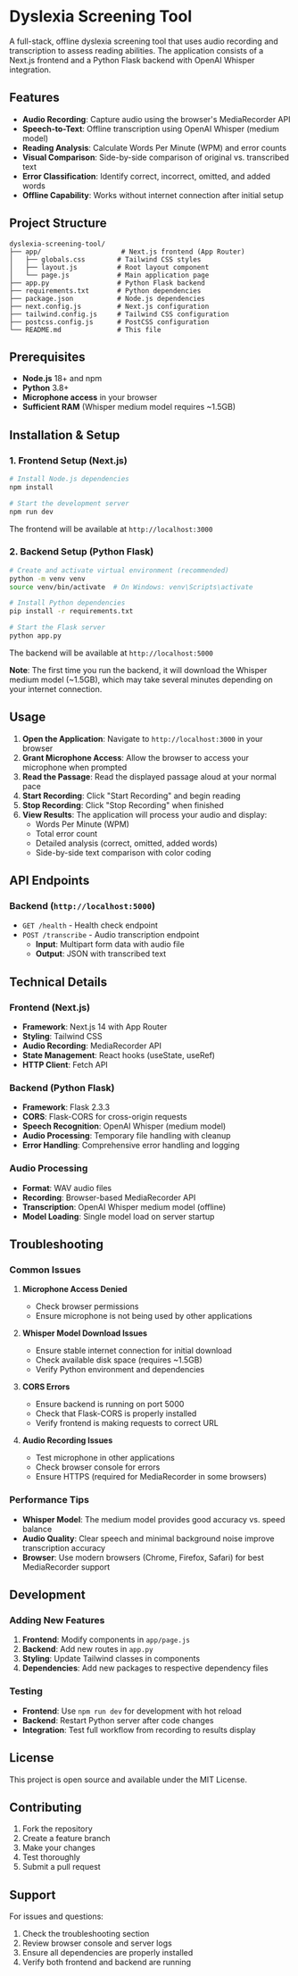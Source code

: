 # Dyslexia Screening Tool

A full-stack, offline dyslexia screening tool that uses audio recording and transcription to assess reading abilities. The application consists of a Next.js frontend and a Python Flask backend with OpenAI Whisper integration.

## Features

- **Audio Recording**: Capture audio using the browser's MediaRecorder API
- **Speech-to-Text**: Offline transcription using OpenAI Whisper (medium model)
- **Reading Analysis**: Calculate Words Per Minute (WPM) and error counts
- **Visual Comparison**: Side-by-side comparison of original vs. transcribed text
- **Error Classification**: Identify correct, incorrect, omitted, and added words
- **Offline Capability**: Works without internet connection after initial setup

## Project Structure

```
dyslexia-screening-tool/
├── app/                    # Next.js frontend (App Router)
│   ├── globals.css        # Tailwind CSS styles
│   ├── layout.js          # Root layout component
│   └── page.js            # Main application page
├── app.py                 # Python Flask backend
├── requirements.txt       # Python dependencies
├── package.json           # Node.js dependencies
├── next.config.js         # Next.js configuration
├── tailwind.config.js     # Tailwind CSS configuration
├── postcss.config.js      # PostCSS configuration
└── README.md              # This file
```

## Prerequisites

- **Node.js** 18+ and npm
- **Python** 3.8+
- **Microphone access** in your browser
- **Sufficient RAM** (Whisper medium model requires ~1.5GB)

## Installation & Setup

### 1. Frontend Setup (Next.js)

```bash
# Install Node.js dependencies
npm install

# Start the development server
npm run dev
```

The frontend will be available at `http://localhost:3000`

### 2. Backend Setup (Python Flask)

```bash
# Create and activate virtual environment (recommended)
python -m venv venv
source venv/bin/activate  # On Windows: venv\Scripts\activate

# Install Python dependencies
pip install -r requirements.txt

# Start the Flask server
python app.py
```

The backend will be available at `http://localhost:5000`

**Note**: The first time you run the backend, it will download the Whisper medium model (~1.5GB), which may take several minutes depending on your internet connection.

## Usage

1. **Open the Application**: Navigate to `http://localhost:3000` in your browser
2. **Grant Microphone Access**: Allow the browser to access your microphone when prompted
3. **Read the Passage**: Read the displayed passage aloud at your normal pace
4. **Start Recording**: Click "Start Recording" and begin reading
5. **Stop Recording**: Click "Stop Recording" when finished
6. **View Results**: The application will process your audio and display:
   - Words Per Minute (WPM)
   - Total error count
   - Detailed analysis (correct, omitted, added words)
   - Side-by-side text comparison with color coding

## API Endpoints

### Backend (`http://localhost:5000`)

- `GET /health` - Health check endpoint
- `POST /transcribe` - Audio transcription endpoint
  - **Input**: Multipart form data with audio file
  - **Output**: JSON with transcribed text

## Technical Details

### Frontend (Next.js)
- **Framework**: Next.js 14 with App Router
- **Styling**: Tailwind CSS
- **Audio Recording**: MediaRecorder API
- **State Management**: React hooks (useState, useRef)
- **HTTP Client**: Fetch API

### Backend (Python Flask)
- **Framework**: Flask 2.3.3
- **CORS**: Flask-CORS for cross-origin requests
- **Speech Recognition**: OpenAI Whisper (medium model)
- **Audio Processing**: Temporary file handling with cleanup
- **Error Handling**: Comprehensive error handling and logging

### Audio Processing
- **Format**: WAV audio files
- **Recording**: Browser-based MediaRecorder API
- **Transcription**: OpenAI Whisper medium model (offline)
- **Model Loading**: Single model load on server startup

## Troubleshooting

### Common Issues

1. **Microphone Access Denied**
   - Check browser permissions
   - Ensure microphone is not being used by other applications

2. **Whisper Model Download Issues**
   - Ensure stable internet connection for initial download
   - Check available disk space (requires ~1.5GB)
   - Verify Python environment and dependencies

3. **CORS Errors**
   - Ensure backend is running on port 5000
   - Check that Flask-CORS is properly installed
   - Verify frontend is making requests to correct URL

4. **Audio Recording Issues**
   - Test microphone in other applications
   - Check browser console for errors
   - Ensure HTTPS (required for MediaRecorder in some browsers)

### Performance Tips

- **Whisper Model**: The medium model provides good accuracy vs. speed balance
- **Audio Quality**: Clear speech and minimal background noise improve transcription accuracy
- **Browser**: Use modern browsers (Chrome, Firefox, Safari) for best MediaRecorder support

## Development

### Adding New Features

1. **Frontend**: Modify components in `app/page.js`
2. **Backend**: Add new routes in `app.py`
3. **Styling**: Update Tailwind classes in components
4. **Dependencies**: Add new packages to respective dependency files

### Testing

- **Frontend**: Use `npm run dev` for development with hot reload
- **Backend**: Restart Python server after code changes
- **Integration**: Test full workflow from recording to results display

## License

This project is open source and available under the MIT License.

## Contributing

1. Fork the repository
2. Create a feature branch
3. Make your changes
4. Test thoroughly
5. Submit a pull request

## Support

For issues and questions:
1. Check the troubleshooting section
2. Review browser console and server logs
3. Ensure all dependencies are properly installed
4. Verify both frontend and backend are running

